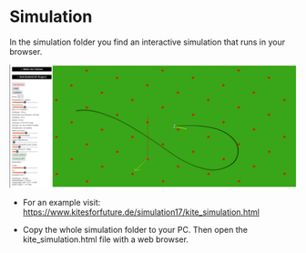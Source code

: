 # Simulation

In the simulation folder you find an interactive simulation that runs in your browser.
<br>

<img src="https://github.com/KitesForFuture/powerplant/blob/main/media/simulation.png" width="900" >

* For an example visit: https://www.kitesforfuture.de/simulation17/kite_simulation.html

* Copy the whole simulation folder to your PC. Then open the kite_simulation.html file with a web browser.
